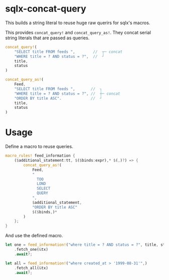 # sqlx-concat-query

This builds a string literal to reuse huge raw querirs for sqlx's macros.

This provides `concat_query!` and `concat_query_as!`. They concat serial string literals that are passed as queries.

```rust
concat_query!(
    "SELECT title FROM feeds ",        //  ┬─ concat
    "WHERE title = ? AND status = ?",  //  ┘
    title,
    status
)

concat_query_as!(
    Feed,
    "SELECT title FROM feeds ",       //  ┐
    "WHERE title = ? AND status = ?", //  ┼─ concat
    "ORDER BY title ASC".             //  ┘
    title,
    status
)
```

# Usage

Define a macro to reuse queries.

```rust
macro_rules! feed_information {
    ($additional_statement:tt, $($binds:expr),* $(,)?) => {
        concat_query_as!(
            Feed,
            "
              TOO
              LOND
              SELECT
              QUERY
            ",
            $additional_statement,
            "ORDER BY title ASC"
            $($binds,)*
        )
    };
}
```

And use the defined macro.

```rust
let one = feed_information!("where title = ? AND status = ?", title, status)
    .fetch_one(&tx)
    .await?;

let all = feed_information!("where created_at > '1999-08-31'",)
    .fetch_all(&tx)
    .await?;
```
